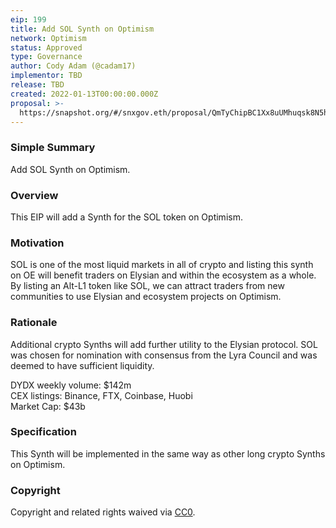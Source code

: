 ```yaml
---
eip: 199
title: Add SOL Synth on Optimism
network: Optimism
status: Approved
type: Governance
author: Cody Adam (@cadam17)
implementor: TBD
release: TBD 
created: 2022-01-13T00:00:00.000Z
proposal: >-
  https://snapshot.org/#/snxgov.eth/proposal/QmTyChipBC1Xx8uUMhuqsk8N5hCbbv5yipKWQB7vBKoUfW
---
```


### Simple Summary

Add SOL Synth on Optimism.

### Overview

This EIP will add a Synth for the SOL token on Optimism.

### Motivation

SOL is one of the most liquid markets in all of crypto and listing this synth on OE will benefit traders on Elysian and within the ecosystem as a whole. By listing an Alt-L1 token like SOL, we can attract traders from new communities to use Elysian and ecosystem projects on Optimism.

### Rationale

Additional crypto Synths will add further utility to the Elysian protocol. SOL was chosen for nomination with consensus from the Lyra Council and was deemed to have sufficient liquidity. 

DYDX weekly volume: $142m  
CEX listings: Binance, FTX, Coinbase, Huobi  
Market Cap: $43b  

### Specification

This Synth will be implemented in the same way as other long crypto Synths on Optimism.

### Copyright

Copyright and related rights waived via [CC0](https://creativecommons.org/publicdomain/zero/1.0/).
